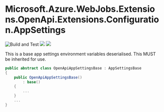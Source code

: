 # Microsoft.Azure.WebJobs.Extensions.OpenApi.Extensions.Configuration.AppSettings #

![Build and Test](https://github.com/Azure/azure-functions-openapi-extension/workflows/Build%20and%20Test/badge.svg) [![](https://img.shields.io/nuget/dt/Microsoft.Azure.WebJobs.Extensions.OpenApi.Configuration.AppSettings.svg)](https://www.nuget.org/packages/Microsoft.Azure.WebJobs.Extensions.OpenApi.Configuration.AppSettings/) [![](https://img.shields.io/nuget/v/Microsoft.Azure.WebJobs.Extensions.OpenApi.Configuration.AppSettings.svg)](https://www.nuget.org/packages/Microsoft.Azure.WebJobs.Extensions.OpenApi.Configuration.AppSettings/)

This is a base app settings environment variables deserialised. This MUST be inherited for use.

```csharp
public abstract class OpenApiAppSettingsBase : AppSettingsBase
{
    public OpenApiAppSettingsBase()
        : base()
    {
        ...
    }
    ...
}
```
